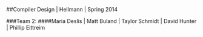 ##Compiler Design | Hellmann | Spring 2014 

###Team 2:
####Maria Deslis | Matt Buland | Taylor Schmidt | David Hunter | Phillip Eittreim
